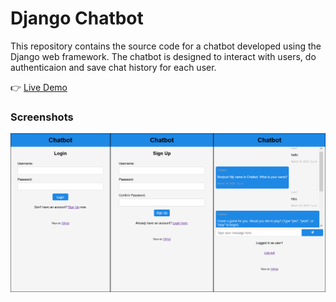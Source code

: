 # Django Chatbot

This repository contains the source code for a chatbot developed using the Django web framework.
The chatbot is designed to interact with users, do authenticaion and save chat history 
for each user.

👉 [Live Demo](https://mankind.pythonanywhere.com)

### Screenshots

![Screenshot](screenshot.png)

